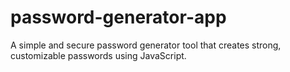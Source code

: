 # password-generator-app
A simple and secure password generator tool that creates strong, customizable passwords using JavaScript.
